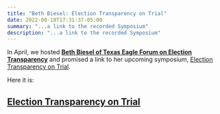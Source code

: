 ```yaml
---
title: "Beth Biesel: Election Transparency on Trial"
date: 2022-08-18T17:31:37-05:00
summary: "...a link to the recorded Symposium"
description: "...a link to the recorded Symposium"
---
```


In April, we hosted **[Beth Biesel of Texas Eagle Forum on Election Transparency](https://www.bcsteaparty.com/post/2022-apr-beth-biesel/)** and promised a link to her upcoming symposium, [Election Transparency on Trial](https://tspantx.com/beth-biesel-election-transparency-on-trial/).

Here it is:  

## <span style="color:#900; text-decoration:underline;">[Election Transparency on Trial](https://tspantx.com/beth-biesel-election-transparency-on-trial/)</span>